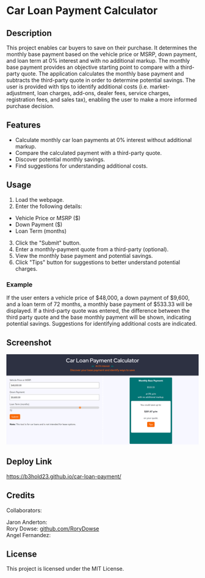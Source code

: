 # Car Loan Payment Calculator

## Description

This project enables car buyers to save on their purchase. It determines the monthly base payment based on the vehicle price or MSRP, down payment, and loan term at 0% interest and with no additional markup. The monthly base payment provides an objective starting point to compare with a third-party quote. The application calculates the monthly base payment and subtracts the third-party quote in order to determine potential savings. The user is provided with tips to identify additional costs (i.e. market-adjustment, loan charges, add-ons, dealer fees, service charges, registration fees, and sales tax), enabling the user to make a more informed purchase decision.

## Features

- Calculate monthly car loan payments at 0% interest without additional markup.
- Compare the calculated payment with a third-party quote.
- Discover potential monthly savings.
- Find suggestions for understanding additional costs.

## Usage

1. Load the webpage.
2. Enter the following details:

- Vehicle Price or MSRP ($)
- Down Payment ($)
- Loan Term (months)

3. Click the "Submit" button.
4. Enter a monthly-payment quote from a third-party (optional).
5. View the monthly base payment and potential savings.
6. Click "Tips" button for suggestions to better understand potential charges.

### Example

If the user enters a vehicle price of $48,000, a down payment of $9,600, and a loan term of 72 months, a monthly base payment of $533.33 will be displayed. If a third-party quote was entered, the difference between the third party quote and the base monthly payment will be shown, indicating potential savings. Suggestions for identifying additional costs are indicated.

## Screenshot

![Screenshot](./assets/images/screenshot.png)

## Deploy Link

https://b3hold23.github.io/car-loan-payment/

## Credits

Collaborators:

Jaron Anderton: <br>
Rory Dowse: [github.com/RoryDowse](https://github.com/RoryDowse) <br>
Angel Fernandez:

## License

This project is licensed under the MIT License.

